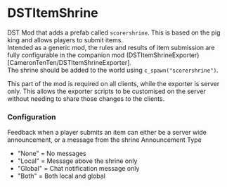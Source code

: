 # DSTItemShrine
DST Mod that adds a prefab called `scorershrine`. This is based on the pig king and allows players to submit items.  
Intended as a generic mod, the rules and results of item submission are fully configurable in the companion mod (DSTItemShrineExporter)[CameronTenTen/DSTItemShrineExporter].  
The shrine should be added to the world using `c_spawn("scorershrine")`.

This part of the mod is required on all clients, while the exporter is server only.  This allows the exporter scripts to be customised on the server without needing to share those changes to the clients.  


### Configuration
Feedback when a player submits an item can either be a server wide announcement, or a message from the shrine
Announcement Type
  - "None" = No messages
  - "Local" = Message above the shrine only
  - "Global" = Chat notification message only
  - "Both" = Both local and global

